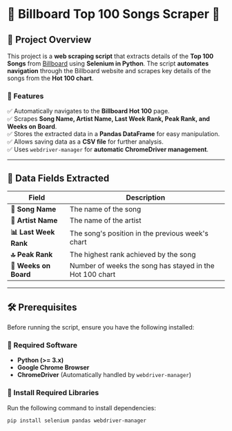 # 🎵 Billboard Top 100 Songs Scraper 🎤  

## 📌 Project Overview  

This project is a **web scraping script** that extracts details of the **Top 100 Songs** from [Billboard](https://www.billboard.com/) using **Selenium in Python**. The script **automates navigation** through the Billboard website and scrapes key details of the songs from the **Hot 100 chart**.  

### 🚀 Features  

✅ Automatically navigates to the **Billboard Hot 100** page.  
✅ Scrapes **Song Name, Artist Name, Last Week Rank, Peak Rank, and Weeks on Board**.  
✅ Stores the extracted data in a **Pandas DataFrame** for easy manipulation.  
✅ Allows saving data as a **CSV file** for further analysis.  
✅ Uses `webdriver-manager` for **automatic ChromeDriver management**.  

---

## 📂 Data Fields Extracted  

| Field | Description |
|--------|------------|
| **🎵 Song Name** | The name of the song |
| **🎤 Artist Name** | The name of the artist |
| **📊 Last Week Rank** | The song's position in the previous week's chart |
| **🔝 Peak Rank** | The highest rank achieved by the song |
| **📅 Weeks on Board** | Number of weeks the song has stayed in the Hot 100 chart |

---

## 🛠️ Prerequisites  

Before running the script, ensure you have the following installed:  

### 📌 Required Software  

- **Python (>= 3.x)**
- **Google Chrome Browser**
- **ChromeDriver** (Automatically handled by `webdriver-manager`)  

### 📌 Install Required Libraries  

Run the following command to install dependencies:  

```bash
pip install selenium pandas webdriver-manager

